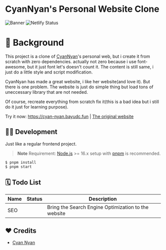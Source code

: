 # CyanNyan's Personal Website Clone

![Banner](https://media.discordapp.net/attachments/946013429200723989/1131479674581684254/banner_2.png)
![Netlify Status](https://api.netlify.com/api/v1/badges/ee675194-386b-4627-920b-8f3b8e8df02a/deploy-status)

# 📖 Background

<!-- what  -->

This project is a clone of [CyanNyan](https://github.com/CyanNyan)'s
personal web, but i create it from scratch with zero dependencies.
actually not zero because i use font-awesome, but it just font let's
doesn't count it. The content is still same, i just do a little style
and script modification.

<!-- why  -->

CyanNyan has made a great website, i like her website(and love it).
But there is one problem. The website is just do simple thing but load
tons of uneccessary library that are not needed.

<!-- how -->

Of course, recreate everything from scratch fix it(this is a bad idea
but i still do it just for learning purpose).

Try it now: https://cyan-nyan.bayudc.fun | [The original website](https://cyannyan.com)

## 🧑‍💻 Development

Just like a regular frontend project.

> **Note**
> Requirement: [Node.js](https://nodejs.org) >= 16.x setup with [pnpm](https://pnpm.io) is recommended.

```
$ pnpm install
$ pnpm start
```

## 🗓️ Todo List

| Name | Status | Description                                         |
| ---- | ------ | --------------------------------------------------- |
| SEO  |        | Bring the Search Engine Optimization to the website |

## ❤️ Credits

-   [Cyan Nyan](https://github.com/CyanNyan)
